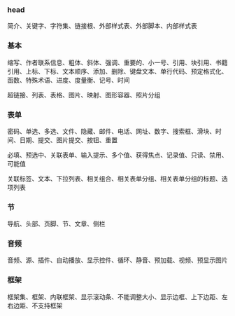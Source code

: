 ### head

简介、关键字、字符集、链接根、外部样式表、外部脚本、内部样式表

### 基本

缩写、作者联系信息、粗体、斜体、强调、重要的、小一号、引用、块引用、书籍引用、上标、下标、文本顺序、添加、删除、键盘文本、单行代码、预定格式化、函数、特殊术语、进度、度量衡、记号、时间

超链接、列表、表格、图片、映射、图形容器、照片分组

### 表单

密码、单选、多选、文件、隐藏、邮件、电话、网址、数字、搜索框、滑块、时间、日期、提交、图片提交、按钮、重置

必填、预选中、关联表单、输入提示、多个值、获得焦点、记录值、只读、禁用、可能值

关联标签、文本、下拉列表、相关组合、相关表单分组、相关表单分组的标题、选项列表

### 节

导航、头部、页脚、节、文章、侧栏

### 音频

音频、源、插件、自动播放、显示控件、循环、静音、预加载、视频、预显示图片

### 框架

框架集、框架、内联框架、显示滚动条、不能调整大小、显示边框、上下边距、左右边距、不支持框架

